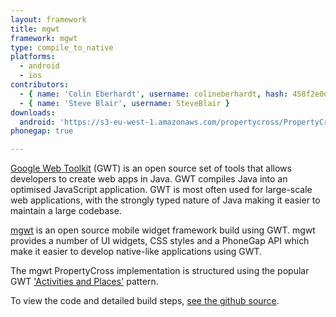 ```yaml
---
layout: framework
title: mgwt
framework: mgwt
type: compile_to_native
platforms:
  - android
  - ios
contributors:
  - { name: 'Colin Eberhardt', username: colineberhardt, hash: 458f2e0d08d4114f8b323798cfea141d }
  - { name: 'Steve Blair', username: SteveBlair }
downloads:
  android: 'https://s3-eu-west-1.amazonaws.com/propertycross/PropertyCross-mgwt-9deab1d63674e35b97ff9a398397c234d97188f6.apk'
phonegap: true

---
```


[Google Web Toolkit](https://developers.google.com/web-toolkit/)  (GWT) is an open source set of tools that allows developers to create web apps in Java. GWT compiles Java into an optimised JavaScript application. GWT is most often used for large-scale web applications, with the strongly typed nature of Java making it easier to maintain a large codebase.

[mgwt](http://www.m-gwt.com/) is an open source mobile widget framework build using GWT. mgwt provides a number of UI widgets, CSS styles and a PhoneGap API which make it easier to develop native-like applications using GWT.

The mgwt PropertyCross implementation is structured using the popular GWT ['Activities and Places'](https://developers.google.com/web-toolkit/doc/latest/DevGuideMvpActivitiesAndPlaces) pattern.


To view the code and detailed build steps, <a href='{{ site.githuburl }}/tree/master/mgwt'>see the github source</a>.